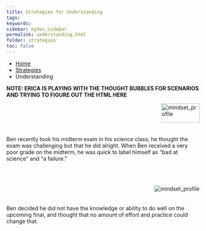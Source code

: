 ```yaml
---
title: Strategies for Understanding
tags: 
keywords: 
sidebar: mydoc_sidebar
permalink: understanding.html
folder: strategies
toc: false
---
```


<ul class="breadcrumb">
    <li><a href="index.html">Home</a></li>
    <li><a href="strategies.html">Strategies</a></li>
    <li class="active">Understanding</li>
</ul>

**NOTE: ERICA IS PLAYING WITH THE THOUGHT BUBBLES FOR SCENARIOS AND TRYING TO FIGURE OUT THE HTML HERE**

<div> 
<style>
img {
    float: left;
       margin: 0px 0px 15px 0px
}
</style>

<p><img img src='images/mindsetsee1.png' width="100px" height="50px" alt='mindset_profile'/>
<br>
<br>
<br>
<br>
<br>
Ben recently took his midterm exam in his science class; he thought the exam was challenging but that he did alright. When Ben received a very poor grade on the midterm, he was quick to label himself as “bad at science” and “a failure.” 
</p>
</div>

<br>
<br>

<div> 
<style>
img {
    float: right;
       margin: 0px 0px 0px 0px
}
</style>

<p><img img src='images/mindsetsee2.png' alt='mindset_profile'/>
<br>
<br>
<br>
Ben decided he did not have the knowledge or ability to do well on the upcoming final, and thought that no amount of effort and practice could change that.
</p>
</div>

